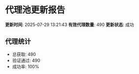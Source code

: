 # 代理池更新报告

**更新时间**: 2025-07-29 13:21:43
**有效代理数量**: 490
**更新状态**:  成功

## 代理统计
- 总获取: 490
- 验证通过: 490
- 成功率: 100%
